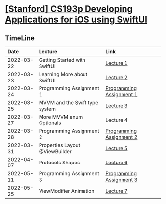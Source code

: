 # [[Stanford] CS193p Developing Applications for iOS using SwiftUI](https://cs193p.sites.stanford.edu)

## TimeLine
|Date|Lecture|Link|
|:-|:-|:-|
|2022-03-22|Getting Started with SwiftUI|[Lecture 1](./Lecture%201)|
|2022-03-23|Learning More about SwiftUI|[Lecture 2](./Lecture%202)|
|2022-03-24|Programming Assignment 1|[Programming Assignment 1](./Programming%20Assignment%201)|
|2022-03-25|MVVM and the Swift type system|[Lecture 3](./Lecture%203)|
|2022-03-27|More MVVM enum Optionals|[Lecture 4](./Lecture%204)|
|2022-03-28|Programming Assignment 2|[Programming Assignment 2](./Programming%20Assignment%202)|
|2022-03-31|Properties Layout @ViewBuilder|[Lecture 5](./Lecture%205)|
|2022-04-07|Protocols Shapes|[Lecture 6](./Lecture%206)|
|2022-05-11|Programming Assignment 3|[Programming Assignment 3](./Programming%20Assignment%203)|
|2022-05-25|ViewModifier Animation|[Lecture 7](./Lecture%207)|
